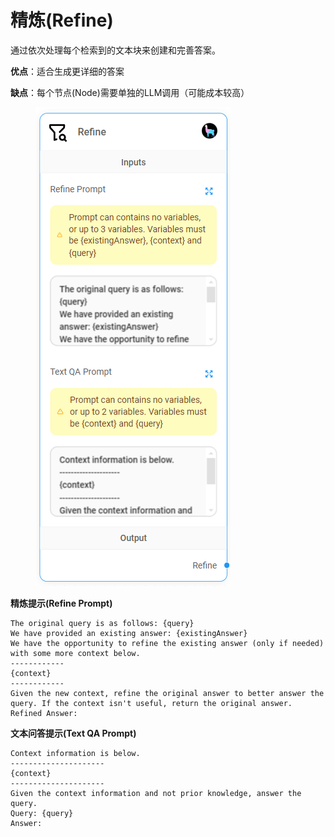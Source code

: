 # 精炼(Refine)

通过依次处理每个检索到的文本块来创建和完善答案。

**优点**：适合生成更详细的答案

**缺点**：每个节点(Node)需要单独的LLM调用（可能成本较高）

<figure><img src="../../../.gitbook/assets/image (5) (1) (1) (1) (1) (2) (1).png" alt=""><figcaption></figcaption></figure>

**精炼提示(Refine Prompt)**

```markup
The original query is as follows: {query}
We have provided an existing answer: {existingAnswer}
We have the opportunity to refine the existing answer (only if needed) with some more context below.
------------
{context}
------------
Given the new context, refine the original answer to better answer the query. If the context isn't useful, return the original answer.
Refined Answer:
```

**文本问答提示(Text QA Prompt)**

```
Context information is below.
---------------------
{context}
---------------------
Given the context information and not prior knowledge, answer the query.
Query: {query}
Answer:
```